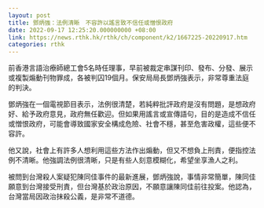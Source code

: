 ```yaml
---
layout: post
title: 鄧炳強：法例清晰　不容許以謠言致不信任或憎恨政府
date: 2022-09-17 12:25:20.000000000 +08:00
link: https://news.rthk.hk/rthk/ch/component/k2/1667225-20220917.htm
categories: rthk
---
```


前香港言語治療師總工會5名時任理事，早前被裁定串謀刊印、發布、分發、展示或複製煽動刊物罪成，各被判囚19個月。保安局局長鄧炳強表示，非常尊重法庭的判決。

鄧炳強在一個電視節目表示，法例很清楚，若純粹批評政府是沒有問題，是想政府好、給予政府意見，政府無任歡迎。但如果用謠言或宣傳語句，目的是造成不信任或憎恨政府，可能會導致國家安全構成危險、社會不穩，甚至危害政權，這些便不容許。

他又說，社會上有許多人想利用這些方法作出煽動，但又不想負上刑責，便指控法例不清晰。他強調法例很清晰，只是有些人刻意模糊化，希望坐享漁人之利。

被問到台灣殺人案疑犯陳同佳事件的最新進展，鄧炳強說，事情非常簡單，陳同佳願意到台灣接受刑責，但台灣基於政治原因，不願意讓陳同佳前往投案。他認為，台灣當局因政治抹殺公義，是非常不道德。
